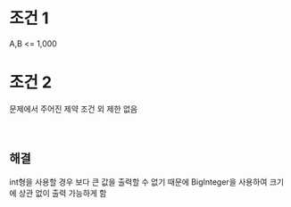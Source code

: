 # 조건 1

A,B <= 1,000

# 조건 2

문제에서 주어진 제약 조건 외 제한 없음
<br>
<br>
<br>


## 해결

int형을 사용할 경우 보다 큰 값을 출력할 수 없기 때문에 BigInteger을 사용하여 크기에 상관 없이 출력 가능하게 함